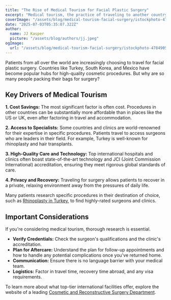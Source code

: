 ```yaml
---
title: "The Rise of Medical Tourism for Facial Plastic Surgery"
excerpt: "Medical tourism, the practice of traveling to another country for medical care, is booming, especially for cosmetic surgery. This article explores why patients are traveling for procedures and what to consider if you're thinking about it."
coverImage: "/assets/blog/medical-tourism-facial-surgery/istockphoto-478490551-612x612.jpg"
date: "2025-07-03T05:35:07.322Z"
author:
  name: JJ Kasper
  picture: "/assets/blog/authors/jj.jpeg"
ogImage:
  url: "/assets/blog/medical-tourism-facial-surgery/istockphoto-478490551-612x612.jpg"
---
```


Patients from all over the world are increasingly choosing to travel for facial plastic surgery. Countries like Turkey, South Korea, and Mexico have become popular hubs for high-quality cosmetic procedures. But why are so many people packing their bags for surgery?

## Key Drivers of Medical Tourism

**1. Cost Savings:** The most significant factor is often cost. Procedures in other countries can be substantially more affordable than in places like the US or UK, even after factoring in travel and accommodation.

**2. Access to Specialists:** Some countries and clinics are world-renowned for their expertise in specific procedures. Patients travel to access surgeons who are leaders in their field. For example, Turkey is well-known for rhinoplasty and hair transplants.

**3. High-Quality Care and Technology:** Top international hospitals and clinics often boast state-of-the-art technology and JCI (Joint Commission International) accreditation, ensuring they meet rigorous global standards of care.

**4. Privacy and Recovery:** Traveling for surgery allows patients to recover in a private, relaxing environment away from the pressures of daily life.

Many patients research specific procedures in their destination of choice, such as [Rhinoplasty in Turkey](https://o9medical.com/%D8%B9%D9%85%D9%84%D9%8A%D8%A9-%D8%AA%D8%AC%D9%85%D9%8A%D9%84-%D8%A7%D9%84%D8%A3%D9%86%D9%81-%D9%81%D9%8A-%D8%AA%D8%B1%D9%83%D9%8A%D8%A7), to find highly-rated surgeons and clinics.

## Important Considerations

If you're considering medical tourism, thorough research is essential.

- **Verify Credentials:** Check the surgeon's qualifications and the clinic's accreditation.
- **Plan for Aftercare:** Understand the plan for follow-up appointments and how to handle any potential complications once you've returned home.
- **Communication:** Ensure there is no language barrier with your medical team.
- **Logistics:** Factor in travel time, recovery time abroad, and any visa requirements.

To learn more about what top-tier international facilities offer, explore the website of a leading [Cosmetic and Reconstructive Surgery Department](https://o9medical.com/%D9%82%D8%B3%D9%85-%D8%A7%D9%84%D8%AC%D8%B1%D8%A7%D8%AD%D8%A9-%D8%A7%D9%84%D8%AA%D8%AC%D9%85%D9%8A%D9%84%D9%8A%D8%A9-%D9%88%D8%A7%D9%84%D8%AA%D8%B1%D9%85%D9%8A%D9%85%D9%8A%D8%A9).
